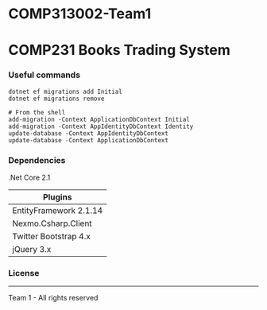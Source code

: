 # COMP313002-Team1

# COMP231 Books Trading System

### Useful commands
```
dotnet ef migrations add Initial
dotnet ef migrations remove

# From the shell
add-migration -Context ApplicationDbContext Initial
add-migration -Context AppIdentityDbContext Identity
update-database -Context AppIdentityDbContext
update-database -Context ApplicationDbContext
```

### Dependencies

.Net Core 2.1

| Plugins |
| ------ |
| EntityFramework 2.1.14|
| Nexmo.Csharp.Client   |
| Twitter Bootstrap 4.x |
| jQuery 3.x |


### License
----


Team 1 - All rights reserved
